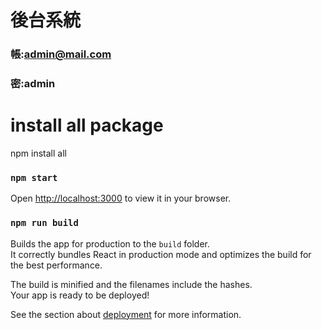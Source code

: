 # 後台系統
### 帳:admin@mail.com
### 密:admin








# install all package

npm install all


### `npm start`


Open [http://localhost:3000](http://localhost:3000) to view it in your browser.




### `npm run build`

Builds the app for production to the `build` folder.\
It correctly bundles React in production mode and optimizes the build for the best performance.

The build is minified and the filenames include the hashes.\
Your app is ready to be deployed!

See the section about [deployment](https://facebook.github.io/create-react-app/docs/deployment) for more information.






